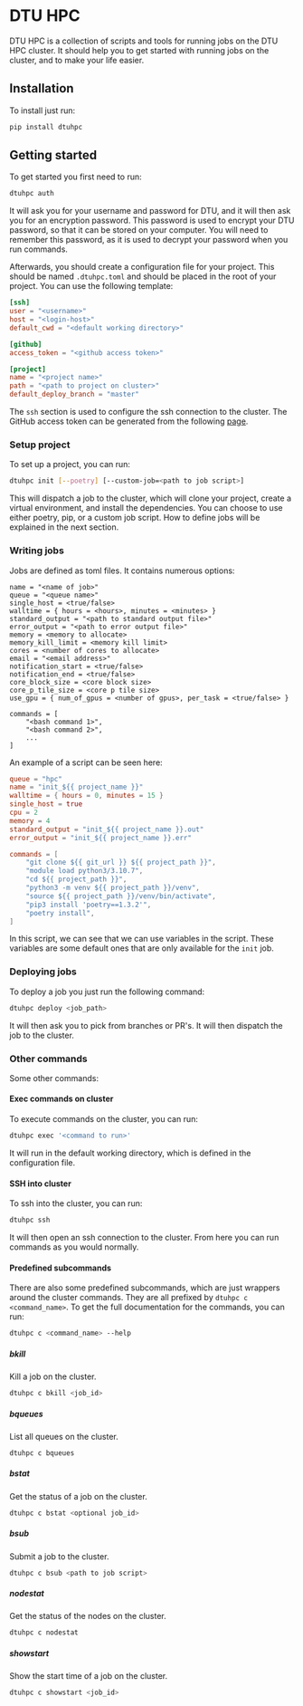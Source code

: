 # DTU HPC
DTU HPC is a collection of scripts and tools for running jobs on the DTU HPC cluster.
It should help you to get started with running jobs on the cluster, and to make your life easier.

## Installation
To install just run:
```bash
pip install dtuhpc
```
## Getting started
To get started you first need to run:
```bash
dtuhpc auth
```
It will ask you for your username and password for DTU, and it will then
ask you for an encryption password. This password is used to encrypt your
DTU password, so that it can be stored on your computer. You will need to
remember this password, as it is used to decrypt your password when you
run commands.

Afterwards, you should create a configuration file for your project. This
should be named `.dtuhpc.toml` and should be placed in the root of your project.
You can use the following template:
```toml
[ssh]
user = "<username>"
host = "<login-host>"
default_cwd = "<default working directory>"

[github]
access_token = "<github access token>"

[project]
name = "<project name>"
path = "<path to project on cluster>"
default_deploy_branch = "master"
```
The `ssh` section is used to configure the ssh connection to the cluster.
The GitHub access token can be generated from the following [page](https://github.com/settings/tokens).

### Setup project
To set up a project, you can run:
```bash
dtuhpc init [--poetry] [--custom-job=<path to job script>]
```
This will dispatch a job to the cluster, which will clone your project, create a
virtual environment, and install the dependencies.
You can choose to use either poetry, pip, or a custom job script. How to define jobs
will be explained in the next section.

### Writing jobs
Jobs are defined as toml files. It contains numerous options:
```
name = "<name of job>"
queue = "<queue name>"
single_host = <true/false>
walltime = { hours = <hours>, minutes = <minutes> }
standard_output = "<path to standard output file>"
error_output = "<path to error output file>"
memory = <memory to allocate>
memory_kill_limit = <memory kill limit>
cores = <number of cores to allocate>
email = "<email address>"
notification_start = <true/false>
notification_end = <true/false>
core_block_size = <core block size>
core_p_tile_size = <core p tile size>
use_gpu = { num_of_gpus = <number of gpus>, per_task = <true/false> }

commands = [
    "<bash command 1>",
    "<bash command 2>",
    ...
]
```

An example of a script can be seen here:
```toml
queue = "hpc"
name = "init_${{ project_name }}"
walltime = { hours = 0, minutes = 15 }
single_host = true
cpu = 2
memory = 4
standard_output = "init_${{ project_name }}.out"
error_output = "init_${{ project_name }}.err"

commands = [
    "git clone ${{ git_url }} ${{ project_path }}",
    "module load python3/3.10.7",
    "cd ${{ project_path }}",
    "python3 -m venv ${{ project_path }}/venv",
    "source ${{ project_path }}/venv/bin/activate",
    "pip3 install 'poetry==1.3.2'",
    "poetry install",
]
```
In this script, we can see that we can use variables in the script. These variables
are some default ones that are only available for the `init` job.

### Deploying jobs
To deploy a job you just run the following command:
```bash
dtuhpc deploy <job_path>
```
It will then ask you to pick from branches or PR's. It will then dispatch the job
to the cluster.

### Other commands
Some other commands:

#### Exec commands on cluster
To execute commands on the cluster, you can run:
```bash
dtuhpc exec '<command to run>'
```
It will run in the default working directory, which is defined in the configuration file.

#### SSH into cluster
To ssh into the cluster, you can run:
```bash
dtuhpc ssh
```
It will then open an ssh connection to the cluster. From here you can run commands
as you would normally.

#### Predefined subcommands
There are also some predefined subcommands, which are just wrappers around the
cluster commands. They are all prefixed by `dtuhpc c <command_name>`. To get the
full documentation for the commands, you can run:
```bash
dtuhpc c <command_name> --help
```

##### bkill
Kill a job on the cluster.
```bash
dtuhpc c bkill <job_id>
```
##### bqueues
List all queues on the cluster.
```bash
dtuhpc c bqueues
```
##### bstat
Get the status of a job on the cluster.
```bash
dtuhpc c bstat <optional job_id>
```
##### bsub
Submit a job to the cluster.
```bash
dtuhpc c bsub <path to job script>
```
##### nodestat
Get the status of the nodes on the cluster.
```bash
dtuhpc c nodestat
```
##### showstart
Show the start time of a job on the cluster.
```bash
dtuhpc c showstart <job_id>
```
